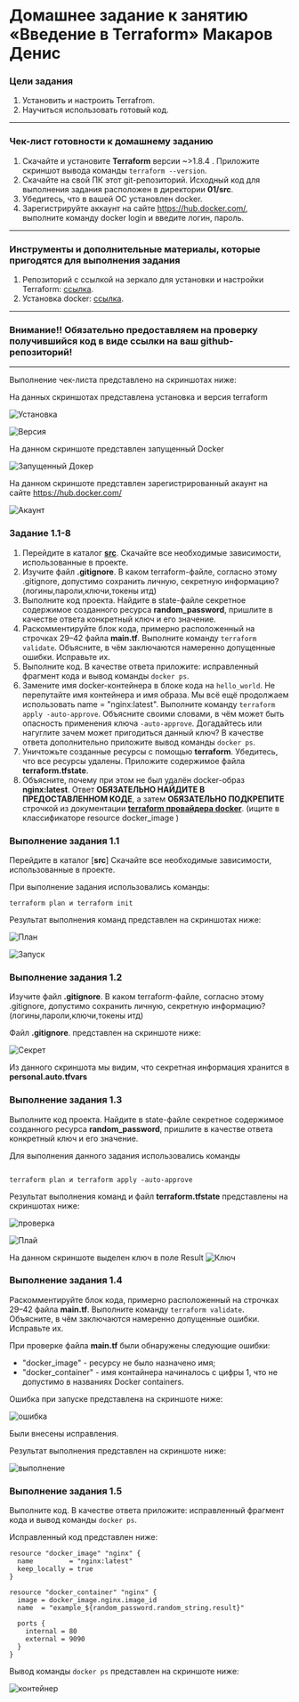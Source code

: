 # Домашнее задание к занятию «Введение в Terraform» Макаров Денис

### Цели задания

1. Установить и настроить Terrafrom.
2. Научиться использовать готовый код.

------

### Чек-лист готовности к домашнему заданию

1. Скачайте и установите **Terraform** версии ~>1.8.4 . Приложите скриншот вывода команды ```terraform --version```.
2. Скачайте на свой ПК этот git-репозиторий. Исходный код для выполнения задания расположен в директории **01/src**.
3. Убедитесь, что в вашей ОС установлен docker.
4. Зарегистрируйте аккаунт на сайте https://hub.docker.com/, выполните команду docker login и введите логин, пароль.

------

### Инструменты и дополнительные материалы, которые пригодятся для выполнения задания

1. Репозиторий с ссылкой на зеркало для установки и настройки Terraform: [ссылка](https://github.com/netology-code/devops-materials).
2. Установка docker: [ссылка](https://docs.docker.com/engine/install/ubuntu/). 
------
### Внимание!! Обязательно предоставляем на проверку получившийся код в виде ссылки на ваш github-репозиторий!
------
Выполнение чек-листа представлено на скриншотах ниже:

На данных скриншотах представлена установка и версия terraform 

![Установка](https://github.com/user-attachments/assets/5f30e211-065d-4238-8dcd-a2452a61e525)

![Версия](https://github.com/user-attachments/assets/d5ca8629-e919-4323-89c7-7f6a1c494d4c)

На данном скриншоте представлен запущенный Docker

![Запущенный Докер](https://github.com/user-attachments/assets/0871e752-573b-4014-8733-02c716bcc5cd)

На данном скриншоте представлен зарегистрированный акаунт на сайте https://hub.docker.com/

![Акаунт](https://github.com/user-attachments/assets/877c246f-3baa-4b36-9c34-f3aa4dfe83d6)


### Задание 1.1-8

1. Перейдите в каталог [**src**](https://github.com/netology-code/ter-homeworks/tree/main/01/src). Скачайте все необходимые зависимости, использованные в проекте. 
2. Изучите файл **.gitignore**. В каком terraform-файле, согласно этому .gitignore, допустимо сохранить личную, секретную информацию?(логины,пароли,ключи,токены итд)
3. Выполните код проекта. Найдите  в state-файле секретное содержимое созданного ресурса **random_password**, пришлите в качестве ответа конкретный ключ и его значение.
4. Раскомментируйте блок кода, примерно расположенный на строчках 29–42 файла **main.tf**.
Выполните команду ```terraform validate```. Объясните, в чём заключаются намеренно допущенные ошибки. Исправьте их.
5. Выполните код. В качестве ответа приложите: исправленный фрагмент кода и вывод команды ```docker ps```.
6. Замените имя docker-контейнера в блоке кода на ```hello_world```. Не перепутайте имя контейнера и имя образа. Мы всё ещё продолжаем использовать name = "nginx:latest". Выполните команду ```terraform apply -auto-approve```.
Объясните своими словами, в чём может быть опасность применения ключа  ```-auto-approve```. Догадайтесь или нагуглите зачем может пригодиться данный ключ? В качестве ответа дополнительно приложите вывод команды ```docker ps```.
8. Уничтожьте созданные ресурсы с помощью **terraform**. Убедитесь, что все ресурсы удалены. Приложите содержимое файла **terraform.tfstate**. 
9. Объясните, почему при этом не был удалён docker-образ **nginx:latest**. Ответ **ОБЯЗАТЕЛЬНО НАЙДИТЕ В ПРЕДОСТАВЛЕННОМ КОДЕ**, а затем **ОБЯЗАТЕЛЬНО ПОДКРЕПИТЕ** строчкой из документации [**terraform провайдера docker**](https://docs.comcloud.xyz/providers/kreuzwerker/docker/latest/docs).  (ищите в классификаторе resource docker_image )

### Выполнение задания 1.1

Перейдите в каталог [**src**] Скачайте все необходимые зависимости, использованные в проекте.

При выполнение задания использовались команды:

```
terraform plan и terraform init

```
Результат выполнения команд представлен на скриншотах ниже:

![План](https://github.com/user-attachments/assets/e303b6e5-78b3-4a42-9856-c702c4f055b3)

![Запуск](https://github.com/user-attachments/assets/366a4cba-3996-454a-ada4-cbe68a046825)

### Выполнение задания 1.2

Изучите файл **.gitignore**. В каком terraform-файле, согласно этому .gitignore, допустимо сохранить личную, секретную информацию?(логины,пароли,ключи,токены итд)

Файл **.gitignore**. представлен на скриншоте ниже:

![Секрет](https://github.com/user-attachments/assets/45b31aa3-1a11-4c25-9547-409ce0bbeb99)

Из данного скриншота мы видим, что секретная информация хранится в **personal.auto.tfvars**

### Выполнение задания 1.3

Выполните код проекта. Найдите  в state-файле секретное содержимое созданного ресурса **random_password**, пришлите в качестве ответа конкретный ключ и его значение.

Для выполнения данного задания использовались команды 

```

terraform plan и terraform apply -auto-approve

```
Результат выполнения команд и файл **terraform.tfstate** представлены на скриншотах ниже:

![проверка](https://github.com/user-attachments/assets/1f0140c7-b46e-411b-b6ef-794f76cb33b9)

![Плай](https://github.com/user-attachments/assets/a9e35bc7-e4ef-4dc1-848e-81b8f5b53dd9)

На данном скриншоте выделен ключ в поле Result
![Ключ](https://github.com/user-attachments/assets/384adf7f-be73-4c5a-8bc4-d445b769c511)

### Выполнение задания 1.4

Раскомментируйте блок кода, примерно расположенный на строчках 29–42 файла **main.tf**.
Выполните команду ```terraform validate```. Объясните, в чём заключаются намеренно допущенные ошибки. Исправьте их.

При проверке файла **main.tf** были обнаружены следующие ошибки:

  - "docker_image" - ресурсу не было назначено имя;
  - "docker_container" - имя контайнера начиналось с цифры 1, что не допустимо в названиях Docker containers.

Ошибка при запуске представлена на скриншоте ниже:

![ошибка](https://github.com/user-attachments/assets/80a5f337-9948-4f1d-82dc-a02b65854b11)

Были внесены исправления.

Результат выполнения представлен на скриншоте ниже:

![выполнение](https://github.com/user-attachments/assets/23be27cc-3578-4ac4-8560-a04f34f05dcf)

### Выполнение задания 1.5

Выполните код. В качестве ответа приложите: исправленный фрагмент кода и вывод команды ```docker ps```.

Исправленный код представлен ниже:

```
resource "docker_image" "nginx" {
  name         = "nginx:latest"
  keep_locally = true
}

resource "docker_container" "nginx" {
  image = docker_image.nginx.image_id
  name  = "example_${random_password.random_string.result}"

  ports {
    internal = 80
    external = 9090
  }
}
```

Вывод команды ```docker ps``` представлен на скриншоте ниже:

![контейнер](https://github.com/user-attachments/assets/09109ba1-35b3-459e-8117-ce9e87e3e849)



















